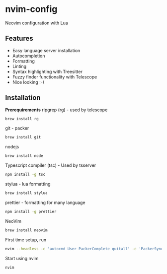 # nvim-config

Neovim configuration with Lua

## Features

- Easy language server installation
- Autocompletion
- Formatting
- Linting
- Syntax highlighting with Treesitter
- Fuzzy finder functionality with Telescope
- Nice looking :-)

## Installation

**Prerequirements**
ripgrep (rg) - used by telescope

```bash
brew install rg
```

git - packer

```bash
brew install git
```

nodejs

```bash
brew install node
```

Typescript compiler (tsc) - Used by tsserver

```bash
npm install -g tsc
```

stylua - lua formatting

```bash
brew install stylua
```

prettier - formatting for many language

```bash
npm install -g prettier
```

NeoVim

```bash
brew install neovim
```

First time setup, run

```bash
nvim --headless -c 'autocmd User PackerComplete quitall' -c 'PackerSync'
```

Start using nvim

```bash
nvim
```
